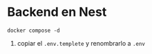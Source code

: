 # Backend en Nest

``` 
docker compose -d
```

1. copiar el ```.env.templete``` y renombrarlo a ```.env``` 